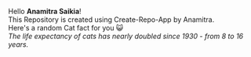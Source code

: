 Hello **Anamitra Saikia**!<br/> This Repository is created using Create-Repo-App by Anamitra. <br/> Here's a random Cat fact for you :smiley_cat: <br/>*The life expectancy of cats has nearly doubled since 1930 - from 8 to 16 years.*